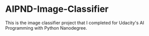 # AIPND-Image-Classifier
This is the image classifier project that I completed for Udacity's AI Programming with Python Nanodegree.
